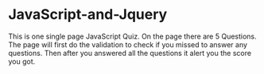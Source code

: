 # JavaScript-and-Jquery
This is one single page JavaScript Quiz.
On the page there are 5 Questions.
The page will first do the validation to check if you missed to answer any questions. 
Then after you answered all the questions it alert you the score you got.

